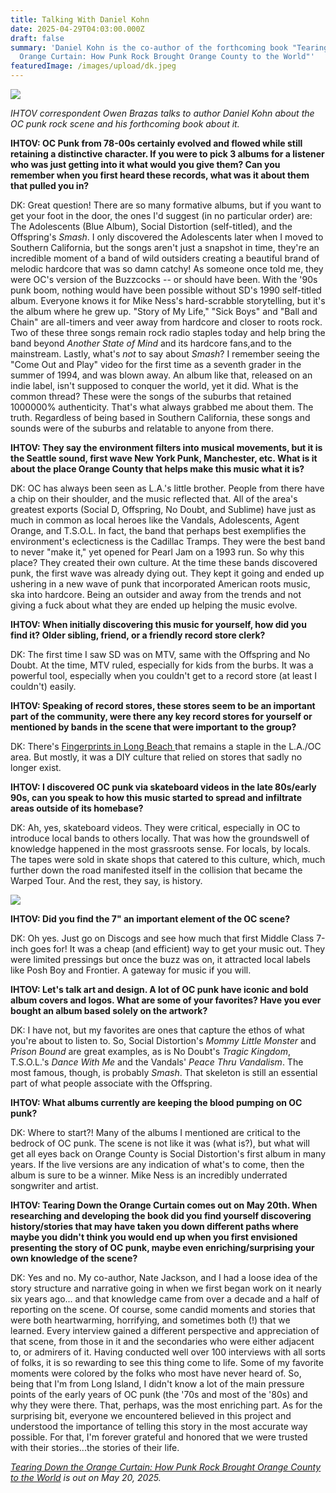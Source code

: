 ```yaml
---
title: Talking With Daniel Kohn
date: 2025-04-29T04:03:00.000Z
draft: false
summary: 'Daniel Kohn is the co-author of the forthcoming book "Tearing Down the
  Orange Curtain: How Punk Rock Brought Orange County to the World"'
featuredImage: /images/upload/dk.jpeg
---
```

![](/images/upload/dk.jpeg)

*IHTOV correspondent Owen Brazas talks to author Daniel Kohn about the OC punk rock scene and his forthcoming book about it.*

**IHTOV: OC Punk from 78-00s certainly evolved and flowed while still retaining a distinctive character. If you were to pick 3 albums for a listener who was just getting into it what would you give them? Can you remember when you first heard these records, what was it about them that pulled you in?**

DK: Great question! There are so many formative albums, but if you want to get your foot in the door, the ones I'd suggest (in no particular order) are: The Adolescents (Blue Album), Social Distortion (self-titled), and the Offspring's *Smash*. I only discovered the Adolescents later when I moved to Southern California, but the songs aren't just a snapshot in time, they're an incredible moment of a band of wild outsiders creating a beautiful brand of melodic hardcore that was so damn catchy! As someone once told me, they were OC's version of the Buzzcocks -- or should have been. With the '90s punk boom, nothing would have been possible without SD's 1990 self-titled album. Everyone knows it for Mike Ness's hard-scrabble storytelling, but it's the album where he grew up. "Story of My Life," "Sick Boys" and "Ball and Chain" are all-timers and veer away from hardcore and closer to roots rock. Two of these three songs remain rock radio staples today and help bring the band beyond *Another State of Mind* and its hardcore fans,and to the mainstream. Lastly, what's *not* to say about *Smash*? I remember seeing the "Come Out and Play" video for the first time as a seventh grader in the summer of 1994, and was blown away. An album like that, released on an indie label, isn't supposed to conquer the world, yet it did. What is the common thread? These were the songs of the suburbs that retained 1000000% authenticity. That's what always grabbed me about them. The truth. Regardless of being based in Southern California, these songs and sounds were of the suburbs and relatable to anyone from there.

**IHTOV: They say the environment filters into musical movements, but it is the Seattle sound, first wave New York Punk, Manchester, etc. What is it about the place Orange County that helps make this music what it is?** 

DK: OC has always been seen as L.A.'s little brother. People from there have a chip on their shoulder, and the music reflected that. All of the area's greatest exports (Social D, Offspring, No Doubt, and Sublime) have just as much in common as local heroes like the Vandals, Adolescents, Agent Orange, and T.S.O.L. In fact, the band that perhaps best exemplifies the environment's eclecticness is the Cadillac Tramps. They were the best band to never "make it," yet opened for Pearl Jam on a 1993 run. So why this place? They created their own culture. At the time these bands discovered punk, the first wave was already dying out. They kept it going and ended up ushering in a new wave of punk that incorporated American roots music, ska into hardcore. Being an outsider and away from the trends and not giving a fuck about what they are ended up helping the music evolve.

**IHTOV: When initially discovering this music for yourself, how did you find it? Older sibling, friend, or a friendly record store clerk?** 

DK: The first time I saw SD was on MTV, same with the Offspring and No Doubt. At the time, MTV ruled, especially for kids from the burbs. It was a powerful tool, especially when you couldn't get to a record store (at least I couldn't) easily. 

**IHTOV: Speaking of record stores, these stores seem to be an important part of the community, were there any key record stores for yourself or mentioned by bands in the scene that were important to the group?** 

DK: There's [Fingerprints in Long Beach ](https://fingerprintsmusic.com/)that remains a staple in the L.A./OC area. But mostly, it was a DIY culture that relied on stores that sadly no longer exist. 

**IHTOV: I discovered OC punk via skateboard videos in the late 80s/early 90s, can you speak to how this music started to spread and infiltrate areas outside of its homebase?** 

DK: Ah, yes, skateboard videos. They were critical, especially in OC to introduce local bands to others locally. That was how the groundswell of knowledge happened in the most grassroots sense. For locals, by locals. The tapes were sold in skate shops that catered to this culture, which, much further down the road manifested itself in the collision that became the Warped Tour. And the rest, they say, is history. 

![](/images/upload/oc.webp)

**IHTOV: Did you find the 7" an important element of the OC scene?** 

DK: Oh yes. Just go on Discogs and see how much that first Middle Class 7-inch goes for! It was a cheap (and efficient) way to get your music out. They were limited pressings but once the buzz was on, it attracted local labels like Posh Boy and Frontier. A gateway for music if you will. 

**IHTOV: Let's talk art and design. A lot of OC punk have iconic and bold album covers and logos. What are some of your favorites? Have you ever bought an album based solely on the artwork?** 

DK: I have not, but my favorites are ones that capture the ethos of what you're about to listen to. So, Social Distortion's *Mommy Little Monster* and *Prison Bound* are great examples, as is No Doubt's *Tragic Kingdom*, T.S.O.L.'s *Dance With Me* and the Vandals' *Peace Thru Vandalism*. The most famous, though, is probably *Smash*. That skeleton is still an essential part of what people associate with the Offspring.

**IHTOV: What albums currently are keeping the blood pumping on OC punk?** 

DK: Where to start?! Many of the albums I mentioned are critical to the bedrock of OC punk. The scene is not like it was (what is?), but what will get all eyes back on Orange County is Social Distortion's first album in many years. If the live versions are any indication of what's to come, then the album is sure to be a winner. Mike Ness is an incredibly underrated songwriter and artist.

**IHTOV: Tearing Down the Orange Curtain comes out on May 20th. When researching and developing the book did you find yourself discovering history/stories that may have taken you down different paths where maybe you didn't think you would end up when you first envisioned presenting the story of OC punk, maybe even enriching/surprising your own knowledge of the scene?**

DK: Yes and no. My co-author, Nate Jackson, and I had a loose idea of the story structure and narrative going in when we first began work on it nearly six years ago... and that knowledge came from over a decade and a half of reporting on the scene. Of course, some candid moments and stories that were both heartwarming, horrifying, and sometimes both (!) that we learned. Every interview gained a different perspective and appreciation of that scene, from those in it and the secondaries who were either adjacent to, or admirers of it. Having conducted well over 100 interviews with all sorts of folks, it is so rewarding to see this thing come to life. Some of my favorite moments were colored by the folks who most have never heard of. So, being that I'm from Long Island, I didn't know a lot of the main pressure points of the early years of OC punk (the '70s and most of the '80s) and why they were there. That, perhaps, was the most enriching part. As for the surprising bit, everyone we encountered believed in this project and understood the importance of telling this story in the most accurate way possible. For that, I'm forever grateful and honored that we were trusted with their stories...the stories of their life. 

*[Tearing Down the Orange Curtain: How Punk Rock Brought Orange County to the World](https://www.hachettebookgroup.com/titles/nate-jackson/tearing-down-the-orange-curtain/9780306832963/) is out on May 20, 2025.*

